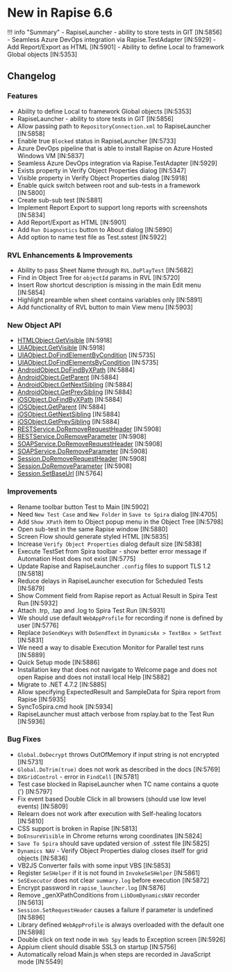 # New in Rapise 6.6

!!! info "Summary"
    - RapiseLauncher - ability to store tests in GIT [IN:5856]
    - Seamless Azure DevOps integration via Rapise.TestAdapter [IN:5929]
    - Add Report/Export as HTML [IN:5901]
    - Ability to define Local to framework Global objects [IN:5353]

## Changelog

### Features

- Ability to define Local to framework Global objects [IN:5353]
- RapiseLauncher - ability to store tests in GIT [IN:5856]
- Allow passing path to `RepositoryConnection.xml` to RapiseLauncher [IN:5858]
- Enable true `Blocked` status in RapiseLauncher [IN:5733]
- Azure DevOps pipeline that is able to install Rapise on Azure Hosted Windows VM [IN:5837]
- Seamless Azure DevOps integration via Rapise.TestAdapter [IN:5929]
- Exists property in Verify Object Properties dialog [IN:5347]
- Visible property in Verify Object Properties dialog [IN:5918]
- Enable quick switch between root and sub-tests in a framework [IN:5800]
- Create sub-sub test [IN:5881]
- Implement Report Export to support long reports with screenshots [IN:5834]
- Add Report/Export as HTML [IN:5901]
- Add `Run Diagnostics` button to About dialog [IN:5890]
- Add option to name test file as Test.sstest [IN:5922]

### RVL Enhancements & Improvements

- Ability to pass Sheet Name through `RVL.DoPlayTest` [IN:5682]
- Find in Object Tree for `objectId` params in RVL [IN:5720]
- Insert Row shortcut description is missing in the main Edit menu [IN:5854]
- Highlight preamble when sheet contains variables only [IN:5891]
- Add functionality of RVL button to main View menu [IN:5903]

### New Object API

- [HTMLObject.GetVisible](/Libraries/HTMLObject/#visible) [IN:5918]
- [UIAObject.GetVisible](/Libraries/UIAObject/#visible) [IN:5918]
- [UIAObject.DoFindElementByCondition](/Libraries/UIAObject/#dofindelementbycondition) [IN:5735]
- [UIAObject.DoFindElementsByCondition](/Libraries/UIAObject/#dofindelementsbycondition) [IN:5735]
- [AndroidObject.DoFindByXPath](/Libraries/AndroidObject/#dofindbyxpath) [IN:5884]
- [AndroidObject.GetParent](/Libraries/AndroidObject/#parent) [IN:5884]
- [AndroidObject.GetNextSibling](/Libraries/AndroidObject/#nextsibling) [IN:5884]
- [AndroidObject.GetPrevSibling](/Libraries/AndroidObject/#prevsibling) [IN:5884]
- [iOSObject.DoFindByXPath](/Libraries/iOSObject/#dofindbyxpath) [IN:5884]
- [iOSObject.GetParent](/Libraries/iOSObject/#parent) [IN:5884]
- [iOSObject.GetNextSibling](/Libraries/iOSObject/#nextsibling) [IN:5884]
- [iOSObject.GetPrevSibling](/Libraries/iOSObject/#prevsibling) [IN:5884]
- [RESTService.DoRemoveRequestHeader](/Libraries/RESTService/#doremoverequestheader) [IN:5908]
- [RESTService.DoRemoveParameter](/Libraries/RESTService/#doremoveparameter) [IN:5908]
- [SOAPService.DoRemoveRequestHeader](/Libraries/SOAPService/#doremoverequestheader) [IN:5908]
- [SOAPService.DoRemoveParameter](/Libraries/SOAPService/#doremoveparameter) [IN:5908]
- [Session.DoRemoveRequestHeader](/Libraries/Session/#doremoverequestheader) [IN:5908]
- [Session.DoRemoveParameter](/Libraries/Session/#doremoveparameter) [IN:5908]
- [Session.SetBaseUrl](/Libraries/Session/#setbaseurl) [IN:5764]

### Improvements

- Rename toolbar button Test to Main [IN:5902]
- Need `New Test Case` and `New Folder` in `Save to Spira` dialog [IN:4705]
- Add `Show XPath` item to Object popup menu in the Object Tree [IN:5798]
- Open sub-test in the same Rapise window [IN:5880]
- Screen Flow should generate styled HTML [IN:5835]
- Increase `Verify Object Properties` dialog default size [IN:5838]
- Execute TestSet from Spira toolbar - show better error message if Automation Host does not exist [IN:5775]
- Update Rapise and RapiseLauncher `.config` files to support TLS 1.2 [IN:5818]
- Reduce delays in RapiseLauncher execution for Scheduled Tests [IN:5879]
- Show Comment field from Rapise report as Actual Result in Spira Test Run [IN:5932]
- Attach .trp, .tap and .log to Spira Test Run [IN:5931]
- We should use default `WebAppProfile` for recording if none is defined by user [IN:5776]
- Replace `DoSendKeys` with `DoSendText` in `DynamicsAx > TextBox > SetText` [IN:5831]
- We need a way to disable Execution Monitor for Parallel test runs [IN:5889]
- Quick Setup mode [IN:5886]
- Installation key that does not navigate to Welcome page and does not open Rapise and does not install local Help [IN:5882]
- Migrate to .NET 4.7.2 [IN:5885]
- Allow specifying ExpectedResult and SampleData for Spira report from Rapise [IN:5935]
- SyncToSpira.cmd hook [IN:5934] 
- RapiseLauncher must attach verbose from rsplay.bat to the Test Run [IN:5936]

### Bug Fixes

- `Global.DoDecrypt` throws OutOfMemory if input string is not encrypted [IN:5731]
- `Global.DoTrim(true)` does not work as described in the docs [IN:5769]
- `DXGridControl` - error in `FindCell` [IN:5781]
- Test case blocked in RapiseLauncher when TC name contains a quote (') [IN:5797]
- Fix event based Double Click in all browsers (should use low level events) [IN:5809]
- Relearn does not work after execution with Self-healing locators [IN:5810]
- CSS support is broken in Rapise [IN:5813]
- `DoEnsureVisible` in Chrome returns wrong coordinates [IN:5824]
- `Save To Spira` should save updated version of .sstest file [IN:5825]
- `Dynamics NAV` - Verify Object Properties dialog closes itself for grid objects [IN:5836]
- VB2JS Converter fails with some input VBS [IN:5853]
- Register `SeSHelper` if it is not found in `InvokeSeSHelper` [IN:5861]
- `SeSExecutor` does not clear `summary.log` before execution [IN:5872]
- Encrypt password in `rapise_launcher.log` [IN:5876]
- Remove _genXPathConditions from `LibDomDynamicsNAV` recorder [IN:5613]
- `Session.SetRequestHeader` causes a failure if parameter is undefined [IN:5896]
- Library defined `WebAppProfile` is always overloaded with the default one [IN:5898]
- Double click on text node in `Web Spy` leads to Exception screen [IN:5926]
- Appium client should disable SSL3 on startup [IN:5756]
- Automatically reload Main.js when steps are recorded in JavaScript mode [IN:5549]
